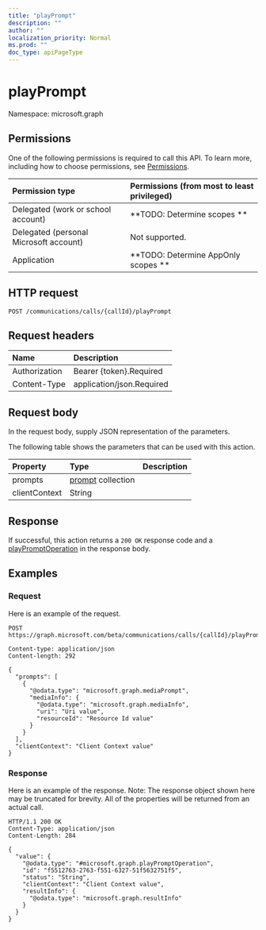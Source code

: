 ```yaml
---
title: "playPrompt"
description: ""
author: ""
localization_priority: Normal
ms.prod: ""
doc_type: apiPageType
---
```


# playPrompt

Namespace: microsoft.graph



## Permissions
One of the following permissions is required to call this API. To learn more, including how to choose permissions, see [Permissions](/concepts/permissions-reference.md).

|Permission type|Permissions (from most to least privileged)|
|:---|:---|
|Delegated (work or school account)|**TODO: Determine scopes **|
|Delegated (personal Microsoft account)|Not supported.|
|Application|**TODO: Determine AppOnly scopes **|

## HTTP request
<!-- {
  "blockType": "ignored"
}
-->
``` http
POST /communications/calls/{callId}/playPrompt
```

## Request headers
|Name|Description|
|:---|:---|
|Authorization|Bearer {token}.Required|
|Content-Type|application/json.Required|

## Request body
In the request body, supply JSON representation of the parameters.

The following table shows the parameters that can be used with this action.

|Property|Type|Description|
|:---|:---|:---|
|prompts|[prompt](../resources/prompt.md) collection||
|clientContext|String||



## Response
If successful, this action returns a `200 OK` response code and a [playPromptOperation](../resources/playpromptoperation.md) in the response body.

## Examples

### Request
Here is an example of the request.
<!-- {
  "blockType": "request",
  "name": "call_playprompt"
}
-->
``` http
POST https://graph.microsoft.com/beta/communications/calls/{callId}/playPrompt

Content-type: application/json
Content-length: 292

{
  "prompts": [
    {
      "@odata.type": "microsoft.graph.mediaPrompt",
      "mediaInfo": {
        "@odata.type": "microsoft.graph.mediaInfo",
        "uri": "Uri value",
        "resourceId": "Resource Id value"
      }
    }
  ],
  "clientContext": "Client Context value"
}
```

### Response
Here is an example of the response. Note: The response object shown here may be truncated for brevity. All of the properties will be returned from an actual call.
<!-- {
  "blockType": "response",
  "truncated": true,
  "@odata.type": "microsoft.graph.playpromptoperation"
}
-->
``` http
HTTP/1.1 200 OK
Content-Type: application/json
Content-Length: 284

{
  "value": {
    "@odata.type": "#microsoft.graph.playPromptOperation",
    "id": "f5512763-2763-f551-6327-51f5632751f5",
    "status": "String",
    "clientContext": "Client Context value",
    "resultInfo": {
      "@odata.type": "microsoft.graph.resultInfo"
    }
  }
}
```

